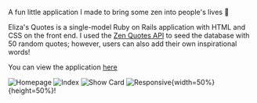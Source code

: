A fun little application I made to bring some zen into people's lives 🙏

Eliza's Quotes is a single-model Ruby on Rails application with HTML and CSS on the front end. 
I used the [Zen Quotes API](https://zenquotes.io/api) to seed the database with 50 random quotes; however, users can also add their own inspirational words!

You can view the application [here](https://elizas-quotes.herokuapp.com/)

![Homepage](https://user-images.githubusercontent.com/71760740/122541797-f6ea9900-d021-11eb-81a2-2cebd6538465.png)
![Index](https://user-images.githubusercontent.com/71760740/122541928-14b7fe00-d022-11eb-9407-a7f9d907eca6.png)
![Show Card](https://user-images.githubusercontent.com/71760740/122542070-34e7bd00-d022-11eb-89ac-edf6c38135ae.png)
![Responsive](https://user-images.githubusercontent.com/71760740/122542118-3f09bb80-d022-11eb-8743-07c7aa4b7f8c.png){width=50%}{height=50%}!
